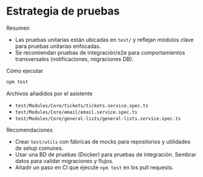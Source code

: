 # Estrategia de pruebas

Resumen
- Las pruebas unitarias están ubicadas en `test/` y reflejan módulos clave para pruebas unitarias enfocadas.
- Se recomiendan pruebas de integración/e2e para comportamientos transversales (notificaciones, migraciones DB).

Cómo ejecutar

```powershell
npm test
```

Archivos añadidos por el asistente
- `test/Modules/Core/tickets/tickets.service.spec.ts`
- `test/Modules/Core/email/email.service.spec.ts`
- `test/Modules/Core/general-lists/general-lists.service.spec.ts`

Recomendaciones
- Crear `test/utils` con fábricas de mocks para repositorios y utilidades de setup comunes.
- Usar una BD de pruebas (Docker) para pruebas de integración. Sembrar datos para validar migraciones y flujos.
- Añadir un paso en CI que ejecute `npm test` en los pull requests.

